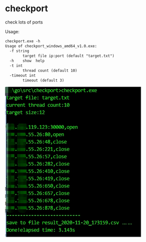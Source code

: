 # checkport
check lots of ports

Usage:

```
checkport.exe -h
Usage of checkport_windows_amd64_v1.0.exe:
  -f string
        target file ip:port (default "target.txt")
  -h    show  help
  -t int
        thread count (default 10)
  -timeout int
        timeout (default 3)
```

![1](.\img\1.jpg)